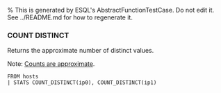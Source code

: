 % This is generated by ESQL's AbstractFunctionTestCase. Do not edit it. See ../README.md for how to regenerate it.

### COUNT DISTINCT
Returns the approximate number of distinct values.

Note: [Counts are approximate](https://www.elastic.co/docs/reference/query-languages/esql/functions-operators/aggregation-functions#esql-agg-count-distinct-approximate).

```esql
FROM hosts
| STATS COUNT_DISTINCT(ip0), COUNT_DISTINCT(ip1)
```
